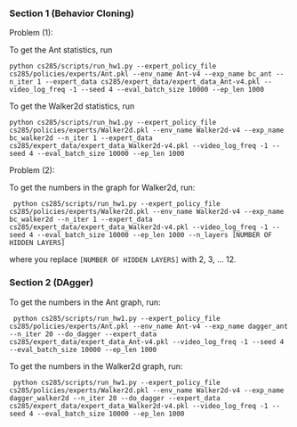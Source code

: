 ### Section 1 (Behavior Cloning)

Problem (1):

To get the Ant statistics, run
```
python cs285/scripts/run_hw1.py --expert_policy_file cs285/policies/experts/Ant.pkl --env_name Ant-v4 --exp_name bc_ant --n_iter 1 --expert_data cs285/expert_data/expert_data_Ant-v4.pkl --video_log_freq -1 --seed 4 --eval_batch_size 10000 --ep_len 1000
```

To get the Walker2d statistics, run
```
python cs285/scripts/run_hw1.py --expert_policy_file cs285/policies/experts/Walker2d.pkl --env_name Walker2d-v4 --exp_name bc_walker2d --n_iter 1 --expert_data cs285/expert_data/expert_data_Walker2d-v4.pkl --video_log_freq -1 --seed 4 --eval_batch_size 10000 --ep_len 1000
```

Problem (2):

To get the numbers in the graph for Walker2d, run:
```
 python cs285/scripts/run_hw1.py --expert_policy_file cs285/policies/experts/Walker2d.pkl --env_name Walker2d-v4 --exp_name bc_walker2d --n_iter 1 --expert_data cs285/expert_data/expert_data_Walker2d-v4.pkl --video_log_freq -1 --seed 4 --eval_batch_size 10000 --ep_len 1000 --n_layers [NUMBER OF HIDDEN LAYERS]
```
where you replace `[NUMBER OF HIDDEN LAYERS]` with 2, 3, ... 12.

### Section 2 (DAgger)

To get the numbers in the Ant graph, run:
```
 python cs285/scripts/run_hw1.py --expert_policy_file cs285/policies/experts/Ant.pkl --env_name Ant-v4 --exp_name dagger_ant --n_iter 20 --do_dagger --expert_data cs285/expert_data/expert_data_Ant-v4.pkl --video_log_freq -1 --seed 4 --eval_batch_size 10000 --ep_len 1000
```

To get the numbers in the Walker2d graph, run:
```
 python cs285/scripts/run_hw1.py --expert_policy_file cs285/policies/experts/Walker2d.pkl --env_name Walker2d-v4 --exp_name dagger_walker2d --n_iter 20 --do_dagger --expert_data cs285/expert_data/expert_data_Walker2d-v4.pkl --video_log_freq -1 --seed 4 --eval_batch_size 10000 --ep_len 1000
```